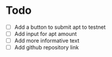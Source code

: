 # Todo
- [ ] Add a button to submit apt to testnet
- [ ] Add input for apt amount
- [ ] Add more informative text
- [ ] Add github repository link
